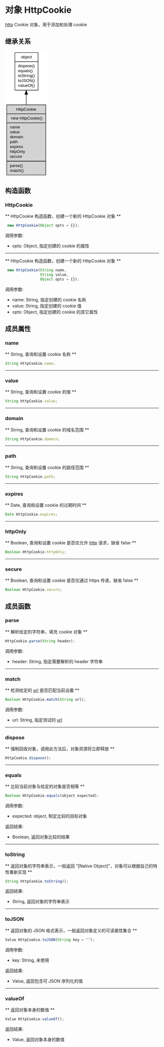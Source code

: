 # 对象 HttpCookie
[http](../../module/ifs/http.md) Cookie 对象，用于添加和处理 cookie

## 继承关系
<div class="inherits"><svg width="104pt" height="308pt" viewBox="0.00 0.00 104.00 308.00" xmlns="http://www.w3.org/2000/svg" xmlns:xlink="http://www.w3.org/1999/xlink">
<g id="graph0" class="graph" transform="scale(1 1) rotate(0) translate(4 304)">
<title>%0</title>
<polygon fill="#ffffff" stroke="transparent" points="-4,4 -4,-304 100,-304 100,4 -4,4"/>
<!-- object -->
<g id="node1" class="node">
<title>object</title>
<g id="a_node1"><a xlink:href="object.md" xlink:title="object">
<polygon fill="#ffffff" stroke="transparent" points="19.5,-208 19.5,-300 76.5,-300 76.5,-208 19.5,-208"/>
<polygon fill="none" stroke="#000000" points="20,-278 20,-300 77,-300 77,-278 20,-278"/>
<text text-anchor="start" x="35.1625" y="-286" font-family="Helvetica,sans-Serif" font-size="10.00" fill="#000000">object</text>
<polygon fill="none" stroke="#000000" points="20,-208 20,-278 77,-278 77,-208 20,-208"/>
<text text-anchor="start" x="25" y="-264" font-family="Helvetica,sans-Serif" font-size="10.00" fill="#000000"> dispose()</text>
<text text-anchor="start" x="25" y="-252" font-family="Helvetica,sans-Serif" font-size="10.00" fill="#000000"> equals()</text>
<text text-anchor="start" x="25" y="-240" font-family="Helvetica,sans-Serif" font-size="10.00" fill="#000000"> toString()</text>
<text text-anchor="start" x="25" y="-228" font-family="Helvetica,sans-Serif" font-size="10.00" fill="#000000"> toJSON()</text>
<text text-anchor="start" x="25" y="-216" font-family="Helvetica,sans-Serif" font-size="10.00" fill="#000000"> valueOf()</text>
</a>
</g>
</g>
<!-- HttpCookie -->
<g id="node2" class="node">
<title>HttpCookie</title>
<g id="a_node2"><a xlink:title="HttpCookie">
<polygon fill="#d3d3d3" stroke="transparent" points="0,0 0,-172 96,-172 96,0 0,0"/>
<polygon fill="none" stroke="#000000" points="0,-150 0,-172 96,-172 96,-150 0,-150"/>
<text text-anchor="start" x="23.2745" y="-158" font-family="Helvetica,sans-Serif" font-size="10.00" fill="#000000">HttpCookie</text>
<polygon fill="none" stroke="#000000" points="0,-128 0,-150 96,-150 96,-128 0,-128"/>
<text text-anchor="start" x="5" y="-136" font-family="Helvetica,sans-Serif" font-size="10.00" fill="#000000">  new HttpCookie()</text>
<polygon fill="none" stroke="#000000" points="0,-34 0,-128 96,-128 96,-34 0,-34"/>
<text text-anchor="start" x="5" y="-114" font-family="Helvetica,sans-Serif" font-size="10.00" fill="#000000"> name</text>
<text text-anchor="start" x="5" y="-102" font-family="Helvetica,sans-Serif" font-size="10.00" fill="#000000"> value</text>
<text text-anchor="start" x="5" y="-90" font-family="Helvetica,sans-Serif" font-size="10.00" fill="#000000"> domain</text>
<text text-anchor="start" x="5" y="-78" font-family="Helvetica,sans-Serif" font-size="10.00" fill="#000000"> path</text>
<text text-anchor="start" x="5" y="-66" font-family="Helvetica,sans-Serif" font-size="10.00" fill="#000000"> expires</text>
<text text-anchor="start" x="5" y="-54" font-family="Helvetica,sans-Serif" font-size="10.00" fill="#000000"> httpOnly</text>
<text text-anchor="start" x="5" y="-42" font-family="Helvetica,sans-Serif" font-size="10.00" fill="#000000"> secure</text>
<polygon fill="none" stroke="#000000" points="0,0 0,-34 96,-34 96,0 0,0"/>
<text text-anchor="start" x="5" y="-20" font-family="Helvetica,sans-Serif" font-size="10.00" fill="#000000"> parse()</text>
<text text-anchor="start" x="5" y="-8" font-family="Helvetica,sans-Serif" font-size="10.00" fill="#000000"> match()</text>
</a>
</g>
</g>
<!-- object&#45;&gt;HttpCookie -->
<g id="edge1" class="edge">
<title>object-&gt;HttpCookie</title>
<path fill="none" stroke="#000000" d="M48,-197.5238C48,-189.3438 48,-180.7723 48,-172.1704"/>
<polygon fill="#000000" stroke="#000000" points="44.5001,-197.6485 48,-207.6485 51.5001,-197.6486 44.5001,-197.6485"/>
</g>
</g>
</svg></div>

## 构造函数
        
### HttpCookie
** HttpCookie 构造函数，创建一个新的 HttpCookie 对象 **
```JavaScript
 new HttpCookie(Object opts = {});
```

调用参数:
* opts: Object, 指定创建的 cookie 的属性

--------------------------
** HttpCookie 构造函数，创建一个新的 HttpCookie 对象 **
```JavaScript
 new HttpCookie(String name,
                String value,
                Object opts = {});
```

调用参数:
* name: String, 指定创建的 cookie 名称
* value: String, 指定创建的 cookie 值
* opts: Object, 指定创建的 cookie 的其它属性

## 成员属性
        
### name
** String, 查询和设置 cookie 名称 **
```JavaScript
String HttpCookie.name;
```

--------------------------
### value
** String, 查询和设置 cookie 的值 **
```JavaScript
String HttpCookie.value;
```

--------------------------
### domain
** String, 查询和设置 cookie 的域名范围 **
```JavaScript
String HttpCookie.domain;
```

--------------------------
### path
** String, 查询和设置 cookie 的路径范围 **
```JavaScript
String HttpCookie.path;
```

--------------------------
### expires
** Date, 查询和设置 cookie 的过期时间 **
```JavaScript
Date HttpCookie.expires;
```

--------------------------
### httpOnly
** Boolean, 查询和设置 cookie 是否仅允许 [http](../../module/ifs/http.md) 请求，缺省 false **
```JavaScript
Boolean HttpCookie.httpOnly;
```

--------------------------
### secure
** Boolean, 查询和设置 cookie 是否仅通过 https 传递，缺省 false **
```JavaScript
Boolean HttpCookie.secure;
```

## 成员函数
        
### parse
** 解析给定的字符串，填充 cookie 对象 **
```JavaScript
HttpCookie.parse(String header);
```

调用参数:
* header: String, 指定需要解析的 header 字符串

--------------------------
### match
** 检测给定的 [url](../../module/ifs/url.md) 是否匹配当前设置 **
```JavaScript
Boolean HttpCookie.match(String url);
```

调用参数:
* url: String, 指定测试的 [url](../../module/ifs/url.md)

--------------------------
### dispose
** 强制回收对象，调用此方法后，对象资源将立即释放 **
```JavaScript
HttpCookie.dispose();
```

--------------------------
### equals
** 比较当前对象与给定的对象是否相等 **
```JavaScript
Boolean HttpCookie.equals(object expected);
```

调用参数:
* expected: object, 制定比较的目标对象

返回结果:
* Boolean, 返回对象比较的结果

--------------------------
### toString
** 返回对象的字符串表示，一般返回 "[Native Object]"，对象可以根据自己的特性重新实现 **
```JavaScript
String HttpCookie.toString();
```

返回结果:
* String, 返回对象的字符串表示

--------------------------
### toJSON
** 返回对象的 JSON 格式表示，一般返回对象定义的可读属性集合 **
```JavaScript
Value HttpCookie.toJSON(String key = "");
```

调用参数:
* key: String, 未使用

返回结果:
* Value, 返回包含可 JSON 序列化的值

--------------------------
### valueOf
** 返回对象本身的数值 **
```JavaScript
Value HttpCookie.valueOf();
```

返回结果:
* Value, 返回对象本身的数值

